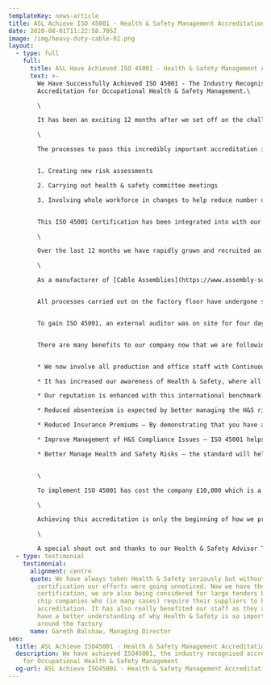```yaml
---
templateKey: news-article
title: ASL Achieve ISO 45001 - Health & Safety Management Accreditation
date: 2020-08-01T11:22:58.705Z
image: /img/heavy-duty-cable-02.png
layout:
  - type: full
    full:
      title: ASL Have Achieved ISO 45001 - Health & Safety Management Accreditation
      text: >-
        We Have Successfully Achieved ISO 45001 - The Industry Recognised
        Accreditation for Occupational Health & Safety Management.\

        \

        It has been an exciting 12 months after we set off on the challenge to achieve the exceptionally high Health & Safety standards of ISO 45001, and we are happy to announce that we have done it!\

        \

        The processes to pass this incredibly important accreditation involved implementing;


        1. Creating new risk assessments

        2. Carrying out health & safety committee meetings

        3. Involving whole workforce in changes to help reduce number of accidents


        This ISO 45001 Certification has been integrated into with our “ISO 9001:2015 Quality Management System Certification” which now forms our new "Implemented Management System".\

        \

        Over the last 12 months we have rapidly grown and recruited an extra 20 staff. This incredible growth led us to look at how we can ensure that as growth continues, but that our accidents don't. Having ISO45001 standards in place all around our factory will ensure all employees feel they are in a safe working environment.\

        \

        As a manufacturer of [Cable Assemblies](https://www.assembly-solutions.com/cable-assemblies), [Wiring Looms](https://www.assembly-solutions.com/wiring-loom) and [Control Panels](https://www.assembly-solutions.com/control-panels), there are many processes involved in making the products which employees need to feel safe.


        All processes carried out on the factory floor have undergone safety risk assessments to ensure accidents are kept at an absolute minimum. These processes include; Soldering, Heat Guns, and moving heavy cable drums.


        To gain ISO 45001, an external auditor was on site for four days and went through our Integrated Management System thoroughly with the team. It involved participation from production staff answering questions to show their health and safety knowledge.


        There are many benefits to our company now that we are following the ISO 45001 Framework. Here are a few;


        * We now involve all production and office staff with Continuous Improvement Projects which has led to full day workshops improving their knowledge on Health & Safety matters.

        * It has increased our awareness of Health & Safety, where all employees better understand the risks and ensure that workers take an active role in health and safety matters.

        * Our reputation is enhanced with this international benchmark and we are now able to bid for new opportunities where they require this accreditation.

        * Reduced absenteeism is expected by better managing the H&S risks in the workplace, we will be able to protect employees, reducing absenteeism and turnover rates.

        * Reduced Insurance Premiums – By demonstrating that you have an effective occupational health and safety management system in place, many businesses can go on to benefit from reduced insurance premiums.

        * Improve Management of H&S Compliance Issues – ISO 45001 helps to improve your ability to respond to regulatory compliance issues, reducing the overall costs of incidents and downtime.

        * Better Manage Health and Safety Risks – the standard will help you to determine hazards and the health and safety risks associated with your activities; seeking to either eliminate them or put controls in place to minimise their effects.


        \

        To implement ISO 45001 has cost the company £10,000 which is a substantial investment but it is absolutely essential as we strive forward in becoming the industry leader for [quality cable assembly](https://www.assembly-solutions.com/cable-assembly) services and [wiring harness manufacture](https://www.assembly-solutions.com/wiring-harness) services.\

        \

        Achieving this accreditation is only the beginning of how we prioritise the safety and wellbeing for our workforce, and we look forward to the maintaining these new standards and exploring even more ways to become better in these crucial areas.\

        \

        A special shout out and thanks to our Health & Safety Advisor Tony Lundy, who has done an exceptional job implementing the new IMS and helping ASL obtain ISO 45001.
  - type: testimonial
    testimonial:
      alignment: centre
      quote: We have always taken Health & Safety seriously but without the official
        certification our efforts were going unnoticed. Now we have the ISO45001
        certification, we are also being considered for large tenders by blue
        chip companies who (in many cases) require their suppliers to have this
        accreditation. It has also really benefited our staff as they all now
        have a better understanding of why Health & Safety is so important
        around the factory
      name: Gareth Balshaw, Managing Director
seo:
  title: ASL Achieve ISO45001 - Health & Safety Management Accreditation
  description: We have achieved ISO45001, the industry recognised accreditation
    for Occupational Health & Safety Management
  og-url: ASL Achieve ISO45001 - Health & Safety Management Accreditation
---
```

